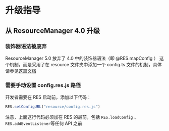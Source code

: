 # 升级指导

## 从 ResourceManager 4.0 升级


### 装饰器语法被废弃

ResourceManager 5.0 放弃了 4.0 中的装饰器语法（即 @RES.mapConfig ） 这个机制，而是采用了在 resource 文件夹中添加一个 config.ts 文件的机制，具体请参见[这篇文档](README.md#config)

### 需要手动设置 config.res.js 路径

开发者需要在 RES 启动前，添加以下代码：
```typescript
RES.setConfigURL("resource/config.res.js")
```

注意，上面这行代码必须加在 RES 的最前，包括 ```RES.loadConfig``` 、```RES.addEventListener```等任何 API 之前